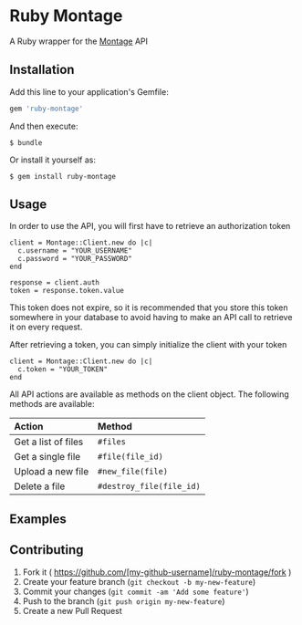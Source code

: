 # Ruby Montage

A Ruby wrapper for the [Montage](https://www.foo.com) API

## Installation

Add this line to your application's Gemfile:

```ruby
gem 'ruby-montage'
```

And then execute:

    $ bundle

Or install it yourself as:

    $ gem install ruby-montage

## Usage

In order to use the API, you will first have to retrieve an authorization token

    client = Montage::Client.new do |c|
      c.username = "YOUR_USERNAME"
      c.password = "YOUR_PASSWORD"
    end

    response = client.auth
    token = response.token.value

This token does not expire, so it is recommended that you store this token somewhere in your database to avoid having to
make an API call to retrieve it on every request.

After retrieving a token, you can simply initialize the client with your token

    client = Montage::Client.new do |c|
      c.token = "YOUR_TOKEN"
    end

All API actions are available as methods on the client object. The following methods are available:

| Action                    | Method                             |
| :------------------------ | :--------------------------------- |
| Get a list of files       | `#files`                           |
| Get a single file         | `#file(file_id)`                   |
| Upload a new file         | `#new_file(file)`                  |
| Delete a file             | `#destroy_file(file_id)`           |


## Examples


## Contributing

1. Fork it ( https://github.com/[my-github-username]/ruby-montage/fork )
2. Create your feature branch (`git checkout -b my-new-feature`)
3. Commit your changes (`git commit -am 'Add some feature'`)
4. Push to the branch (`git push origin my-new-feature`)
5. Create a new Pull Request
